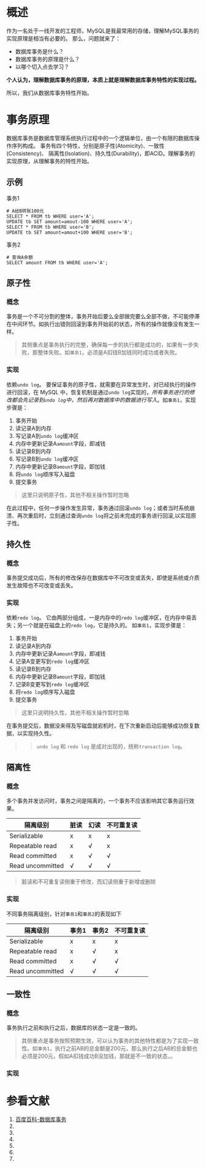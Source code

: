 # 概述
作为一名处于一线开发的工程师，MySQL是我最常用的存储，理解MySQL事务的实现原理是相当有必要的。
那么，问题就来了：
- 数据库事务是什么？
- 数据库事务的原理是什么？
- 以哪个切入点去学习？

__个人认为，理解数据库事务的原理，本质上就是理解数据库事务特性的实现过程。__

所以，我们从数据库事务特性开始。

# 事务原理
数据库事务是数据库管理系统执行过程中的一个逻辑单位，由一个有限的数据库操作序列构成。
事务有四个特性，分别是原子性(Atomicity)、一致性(Consistency)、 隔离性(Isolation)、持久性(Durability)，即ACID。理解事务的实现原理，从理解事务的特性开始。

## 示例
事务1
```
# A给B转账100元
SELECT * FROM tb WHERE user='A'; 
UPDATE tb SET amount=amout-100 WHERE user='A';
SELECT * FROM tb WHERE user='B';
UPDATE tb SET amount=amout+100 WHERE user='B';
```
事务2
```
# 查询A余额
SELECT amount FROM tb WHERE user='A'; 
```

## 原子性
### 概念
事务是一个不可分割的整体，事务开始后要么全部做完要么全部不做，不可能停滞在中间环节。如执行出错则回滚到事务开始前的状态，所有的操作就像没有发生一样。

> 其侧重点是事务执行的完整，确保每一步的执行都是成功的，如果有一步失败，那整体失败。如`事务1`，必须是A扣钱B加钱同时成功或者失败。
### 实现
依赖`undo log`。
要保证事务的原子性，就需要在异常发生时，对已经执行的操作进行回滚，在 MySQL 中，恢复机制是通过`undo log`实现的，*所有事务进行的修改都会先记录到`undo log`中，然后再对数据库中的数据进行写入*。如`事务1`，实现步骤是：
1. 事务开始
1. 读记录A到内存
1. 写记录A到`undo log`缓冲区
1. 内存中更新记录A`amount`字段，即减钱
1. 读记录B到内存
1. 写记录B到`undo log`缓冲区
1. 内存中更新记录B`amount`字段，即加钱
1. 将`undo log`顺序写入磁盘
1. 提交事务
> 这里只说明原子性，其他不相关操作暂时忽略  

在此过程中，任何一步操作发生异常，事务通过回滚`undo log`；或者当时系统崩溃、再次重启时，立刻通过查询`undo log`将之前未完成的事务进行回滚,以实现原子性。

## 持久性
### 概念
事务提交成功后，所有的修改保存在数据库中不可改变或丢失，即使是系统或介质发生故障也不可改变或丢失。

### 实现
依赖`redo log`。
它由两部分组成，一是内存中的`redo log`缓冲区，在内存中易丢失；另一个就是在磁盘上的`redo log`，它是持久的。
如`事务1`，实现步骤是：
1. 事务开始
1. 读记录A到内存
1. 内存中更新记录A`amount`字段，即减钱
1. 记录A变更写到`redo log`缓冲区
1. 读记录B到内存
1. 内存中更新记录B`amount`字段，即加钱
1. 记录B变更写到`redo log`缓冲区
1. 将`redo log`顺序写入磁盘
1. 提交事务
> 这里只说明持久性，其他不相关操作暂时忽略  

在事务提交后，数据没来得及写磁盘就宕机时，在下次重新启动后能够成功恢复数据，以实现持久性。

>> `undo log` 和 `redo log` 是成对出现的，统称`transaction log`。

## 隔离性
### 概念
多个事务并发访问时，事务之间是隔离的，一个事务不应该影响其它事务运行效果。

隔离级别          | 脏读 | 幻读 | 不可重复读 |
-----------------|-----|-----|----------|
Serializable     |  x  |  x  |    x     |
Repeatable read  |  x  |  √  |    x     |
Read committed   |  x  |  √  |    √     |
Read uncommitted |  √  |  √  |    √     |

> 脏读和不可重复读侧重于修改，而幻读侧重于新增或删除

### 实现


不同事务隔离级别，针对`事务1`和`事务2`的表现如下

隔离级别          | 事务1 | 事务2 | 不可重复读 |
-----------------|------|------|----------|
Serializable     |  x  |  x  |    x     |
Repeatable read  |  x  |  √  |    x     |
Read committed   |  x  |  √  |    √     |
Read uncommitted |  √  |  √  |    √     |


## 一致性
### 概念
事务执行之前和执行之后，数据库的状态一定是一致的。
> 其侧重点是事务按照预期生效，可以认为事务的其他特性都是为了实现一致性。如`事务1`，执行之前AB的总金额是200元，那么执行之后AB的总金额也必须是200元，假如A扣钱成功B没加钱，那就是不一致的状态，。

### 实现


# 参看文献
1. [百度百科-数据库事务](https://baike.baidu.com/item/%E6%95%B0%E6%8D%AE%E5%BA%93%E4%BA%8B%E5%8A%A1)
1. []()
1. []()
1. []()
1. []()
1. []()
1. []()
